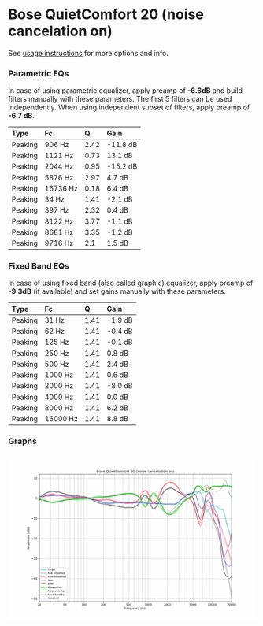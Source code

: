 # Bose QuietComfort 20 (noise cancelation on)
See [usage instructions](https://github.com/jaakkopasanen/AutoEq#usage) for more options and info.

### Parametric EQs
In case of using parametric equalizer, apply preamp of **-6.6dB** and build filters manually
with these parameters. The first 5 filters can be used independently.
When using independent subset of filters, apply preamp of **-6.7 dB**.

| Type    | Fc       |    Q | Gain     |
|:--------|:---------|:-----|:---------|
| Peaking | 906 Hz   | 2.42 | -11.8 dB |
| Peaking | 1121 Hz  | 0.73 | 13.1 dB  |
| Peaking | 2044 Hz  | 0.95 | -15.2 dB |
| Peaking | 5876 Hz  | 2.97 | 4.7 dB   |
| Peaking | 16736 Hz | 0.18 | 6.4 dB   |
| Peaking | 34 Hz    | 1.41 | -2.1 dB  |
| Peaking | 397 Hz   | 2.32 | 0.4 dB   |
| Peaking | 8122 Hz  | 3.77 | -1.1 dB  |
| Peaking | 8681 Hz  | 3.35 | -1.2 dB  |
| Peaking | 9716 Hz  | 2.1  | 1.5 dB   |

### Fixed Band EQs
In case of using fixed band (also called graphic) equalizer, apply preamp of **-9.3dB**
(if available) and set gains manually with these parameters.

| Type    | Fc       |    Q | Gain    |
|:--------|:---------|:-----|:--------|
| Peaking | 31 Hz    | 1.41 | -1.9 dB |
| Peaking | 62 Hz    | 1.41 | -0.4 dB |
| Peaking | 125 Hz   | 1.41 | -0.1 dB |
| Peaking | 250 Hz   | 1.41 | 0.8 dB  |
| Peaking | 500 Hz   | 1.41 | 2.4 dB  |
| Peaking | 1000 Hz  | 1.41 | 0.6 dB  |
| Peaking | 2000 Hz  | 1.41 | -8.0 dB |
| Peaking | 4000 Hz  | 1.41 | 0.0 dB  |
| Peaking | 8000 Hz  | 1.41 | 6.2 dB  |
| Peaking | 16000 Hz | 1.41 | 8.8 dB  |

### Graphs
![](./Bose%20QuietComfort%2020%20(noise%20cancelation%20on).png)